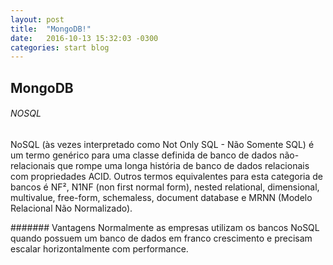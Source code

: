 ```yaml
---
layout: post
title:  "MongoDB!"
date:   2016-10-13 15:32:03 -0300
categories: start blog
---
```

## MongoDB

###### NOSQL
NoSQL (às vezes interpretado como Not Only SQL - Não Somente SQL) é um termo genérico para uma classe definida de banco de dados não-relacionais que rompe uma longa história de banco de dados relacionais com propriedades ACID. Outros termos equivalentes para esta categoria de bancos é NF², N1NF (non first normal form), nested relational, dimensional, multivalue, free-form, schemaless, document database e MRNN (Modelo Relacional Não Normalizado).

####### Vantagens
Normalmente as empresas utilizam os bancos NoSQL quando possuem um banco de dados em franco crescimento e precisam escalar horizontalmente com performance.